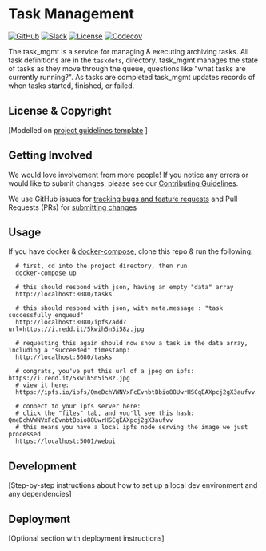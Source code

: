 # Task Management

[![GitHub](https://img.shields.io/badge/project-Data_Together-487b57.svg?style=flat-square)](http://github.com/datatogether)
[![Slack](https://img.shields.io/badge/slack-Archivers-b44e88.svg?style=flat-square)](https://archivers-slack.herokuapp.com/)
[![License](https://img.shields.io/github/license/mashape/apistatus.svg)](./LICENSE) 
[![Codecov](https://img.shields.io/codecov/c/github/datatogether/task_mgmt.svg?style=flat-square)](https://codecov.io/gh/datatogether/task_mgmt)

The task_mgmt is a service for managing & executing archiving tasks. All task definitions are in the `taskdefs`, directory. task_mgmt manages the state of tasks as they move through the queue, questions like "what tasks are currently running?". As tasks are completed task_mgmt updates records of when tasks started, finished, or failed.

## License & Copyright

[Modelled on [project guidelines template](https://github.com/datatogether/roadmap/blob/master/PROJECT.md#license--copyright-readme-block) ]

## Getting Involved

We would love involvement from more people! If you notice any errors or would like to submit changes, please see our [Contributing Guidelines](./.github/CONTRIBUTING.md). 

We use GitHub issues for [tracking bugs and feature requests](https://github.com/datatogether/REPONAME/issues) and Pull Requests (PRs) for [submitting changes](https://github.com/datatogether/REPONAME/pulls)

## Usage

If you have docker & [docker-compose](https://docs.docker.com/compose/install/), clone this repo & run the following:
```shell
  # first, cd into the project directory, then run
  docker-compose up

  # this should respond with json, having an empty "data" array
  http://localhost:8080/tasks

  # this should respond with json, with meta.message : "task successfully enqueud"
  http://localhost:8080/ipfs/add?url=https://i.redd.it/5kwih5n5i58z.jpg

  # requesting this again should now show a task in the data array, including a "succeeded" timestamp:
  http://localhost:8080/tasks

  # congrats, you've put this url of a jpeg on ipfs: https://i.redd.it/5kwih5n5i58z.jpg
  # view it here:
  https://ipfs.io/ipfs/QmeDchVWNVxFcEvnbtBbio88UwrHSCqEAXpcj2gX3aufvv

  # connect to your ipfs server here:
  # click the "files" tab, and you'll see this hash: QmeDchVWNVxFcEvnbtBbio88UwrHSCqEAXpcj2gX3aufvv
  # this means you have a local ipfs node serving the image we just processed
  https://localhost:5001/webui
```

## Development

[Step-by-step instructions about how to set up a local dev environment and any dependencies]

## Deployment

[Optional section with deployment instructions]